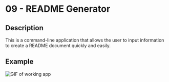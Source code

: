 # 09 - README Generator


## Description
This is a command-line application that allows the user to input information to create a README document quickly and easily.

## Example
![GIF of working app](https://github.com/shookster/readmegenerator/blob/main/09-readme-generator-video.gif)
